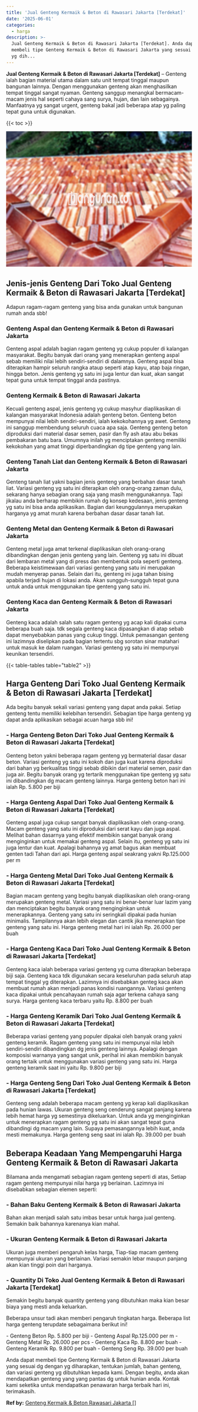 ```yaml
---
title: 'Jual Genteng Kermaik & Beton di Rawasari Jakarta [Terdekat]'
date: '2025-06-01'
categories:
  - harga
description: >-
  Jual Genteng Kermaik & Beton di Rawasari Jakarta [Terdekat]. Anda dapat
  membeli tipe Genteng Kermaik & Beton di Rawasari Jakarta yang sesuai dg dengan
  yg dih...
---
```


**Jual Genteng Kermaik & Beton di Rawasari Jakarta \[Terdekat\]** – Genteng ialah bagian material utama dalam satu unit tempat tinggal maupun bangunan lainnya. Dengan menggunakan genteng akan menghasilkan tempat tinggal sangat nyaman. Genteng sanggup menangkal bermacam-macam jenis hal seperti cahaya sang surya, hujan, dan lain sebagainya. Manfaatnya yg sangat urgent, genteng bakal jadi beberapa atap yg paling tepat guna untuk digunakan.

{{< toc >}}

![Jual Genteng Kermaik & Beton di Rawasari Jakarta [Terdekat]](/images/genteng-minimalis-murah29.png)

## Jenis-jenis Genteng Dari Toko Jual Genteng Kermaik & Beton di Rawasari Jakarta \[Terdekat\]

Adapun ragam-ragam genteng yang bisa anda gunakan untuk bangunan rumah anda sbb!

### Genteng Aspal dan Genteng Kermaik & Beton di Rawasari Jakarta

Genteng aspal adalah bagian ragam genteng yg cukup populer di kalangan masyarakat. Begitu banyak dari orang yang menerapkan genteng aspal sebab memiliki nilai lebih sendiri-sendiri di dalamnya. Genteng aspal bisa diterapkan hampir seluruh rangka ataup seperti atap kayu, atap baja ringan, hingga beton. Jenis genteng yg satu ini juga lentur dan kuat, akan sangat tepat guna untuk tempat tinggal anda pastinya.

### Genteng Kermaik & Beton di Rawasari Jakarta

Kecuali genteng aspal, jenis genteng yg cukup masyhur diaplikasikan di kalangan masyarakat Indonesia adalah genteng beton. Genteng beton mempunyai nilai lebih sendiri-sendiri, ialah kekokohannya yg awet. Genteng ini sanggup membendung seluruh cuaca apa saja. Genteng genteng beton diproduksi dari material dasar semen, pasir dan fly ash atau abu bekas pembakaran batu bara. Umumnya inilah yg menciptakan genteng memiliki kekokohan yang amat tinggi diperbandingkan dg tipe genteng yang lain.

### Genteng Tanah Liat dan Genteng Kermaik & Beton di Rawasari Jakarta

Genteng tanah liat yakni bagian jenis genteng yang berbahan dasar tanah liat. Variasi genteng yg satu ini diterapkan oleh orang-orang zaman dulu, sekarang hanya sebagian orang saja yang masih menggunakannya. Tapi jikalau anda berharap membikin rumah dg konsep kedesaan, jenis genteng yg satu ini bisa anda aplikasikan. Bagian dari keunggulannya merupakan harganya yg amat murah karena berbahan dasar dasar tanah liat.

### Genteng Metal dan Genteng Kermaik & Beton di Rawasari Jakarta

Genteng metal juga amat terkenal diaplikasikan oleh orang-orang dibandingkan dengan jenis genteng yang lain. Genteng yg satu ini dibuat dari lembaran metal yang di press dan membentuk pola seperti genteng. Beberapa keistimewaan dari variasi genteng yang satu ini merupakan mudah menyerap panas. Selain dari itu, genteng ini juga tahan bising apabila terjadi hujan di lokasi anda. Akan sungguh-sungguh tepat guna untuk anda untuk menggunakan tipe genteng yang satu ini.

### Genteng Kaca dan Genteng Kermaik & Beton di Rawasari Jakarta

Genteng kaca adalah salah satu ragam genteng yg acap kali dipakai cuma beberapa buah saja. tdk segala genteng kaca dipasangkan di atap sebab dapat menyebabkan panas yang cukup tinggi. Untuk pemasangan genteng ini lazimnya diselipkan pada bagian tertentu sbg sorotan sinar matahari untuk masuk ke dalam ruangan. Variasi genteng yg satu ini mempunyai keunikan tersendiri.

{{< table-tables table="table2" >}}

## Harga Genteng Dari Toko Jual Genteng Kermaik & Beton di Rawasari Jakarta \[Terdekat\]

Ada begitu banyak sekali variasi genteng yang dapat anda pakai. Setiap genteng tentu memiliki kelebihan tersendiri. Sebagian tipe harga genteng yg dapat anda aplikasikan sebagai acuan harga sbb ini!

### \- Harga Genteng Beton Dari Toko Jual Genteng Kermaik & Beton di Rawasari Jakarta \[Terdekat\]

Genteng beton yakni beberapa ragam genteng yg bermaterial dasar dasar beton. Variasi genteng yg satu ini kokoh dan juga kuat karena diproduksi dari bahan yg berkualitas tinggi sebab dibikin dari material semen, pasir dan juga air. Begitu banyak orang yg tertarik menggunakan tipe genteng yg satu ini dibandingkan dg macam genteng lainnya. Harga genteng beton hari ini ialah Rp. 5.800 per biji

### \- Harga Genteng Aspal Dari Toko Jual Genteng Kermaik & Beton di Rawasari Jakarta \[Terdekat\]

Genteng aspal juga cukup sangat banyak diaplikasikan oleh orang-orang. Macam genteng yang satu ini diproduksi dari serat kayu dan juga aspal. Melihat bahan dasarnya yang efektif membikin sangat banyak orang menginginkan untuk memakai genteng aspal. Selain itu, genteng yg satu ini juga lentur dan kuat. Apalagi bahannya yg amat bagus akan membuat genten tadi Tahan dari api. Harga genteng aspal seakrang yakni Rp.125.000 per m

### \- Harga Genteng Metal Dari Toko Jual Genteng Kermaik & Beton di Rawasari Jakarta \[Terdekat\]

Bagian macam genteng yang begitu banyak diaplikasikan oleh orang-orang merupakan genteng metal. Variasi yang satu ini benar-benar luar lazim yang dan menciptakan begitu banyak orang menginginkan untuk menerapkannya. Genteng yang satu ini seringkali dipakai pada hunian minimalis. Tampilannya akan lebih elegan dan cantik jika menerapkan tipe genteng yang satu ini. Harga genteng metal hari ini ialah Rp. 26.000 per buah

### \- Harga Genteng Kaca Dari Toko Jual Genteng Kermaik & Beton di Rawasari Jakarta \[Terdekat\]

Genteng kaca ialah beberapa variasi genteng yg cuma diterapkan beberapa biji saja. Genteng kaca tdk digunakan secara keseluruhan pada seluruh atap tempat tinggal yg diterapkan. Lazimnya ini disebabkan genteg kaca akan membuat rumah akan menjadi panas kondisi ruangannya. Variasi genteng kaca dipakai untuk pencahayaan rumah saja agar terkena cahaya sang surya. Harga genteng kaca terbaru yaitu Rp. 8.800 per buah

### \- Harga Genteng Keramik Dari Toko Jual Genteng Kermaik & Beton di Rawasari Jakarta \[Terdekat\]

Beberapa variasi genteng yang populer dipakai oleh banyak orang yakni genteng keramik. Ragam genteng yang satu ini mempunyai nilai lebih sendiri-sendiri dibandingkan dg jenis genteng lainnya. Apalagi dengan komposisi warnanya yang sangat unik, perihal ini akan membikin banyak orang tertaik untuk menggunakan variasi genteng yang satu ini. Harga genteng keramik saat ini yaitu Rp. 9.800 per biji

### \- Harga Genteng Seng Dari Toko Jual Genteng Kermaik & Beton di Rawasari Jakarta \[Terdekat\]

Genteng seng adalah beberapa macam genteng yg kerap kali diaplikasikan pada hunian lawas. Ukuran genteng seng cenderung sangat panjang karena lebih hemat harga yg semestinya dikeluarkan. Untuk anda yg menginginkan untuk menerapkan ragam genteng yg satu ini akan sangat tepat guna dibandingi dg macam yang lain. Supaya pemasangannya lebih kuat, anda mesti memakunya. Harga genteng seng saat ini ialah Rp. 39.000 per buah

## Beberapa Keadaan Yang Mempengaruhi Harga Genteng Kermaik & Beton di Rawasari Jakarta

Bilamana anda mengamati sebagian ragam genteng seperti di atas, Setiap ragam genteng mempunyai nilai harga yg berlainan. Lazimnya ini disebabkan sebagian elemen seperti:

### \- Bahan Baku Genteng Kermaik & Beton di Rawasari Jakarta

Bahan akan menjadi salah satu imbas besar untuk harga jual genteng. Semakin baik bahannya karenanya kian mahal.

### \- Ukuran Genteng Kermaik & Beton di Rawasari Jakarta

Ukuran juga memberi pengaruh kelas harga, Tiap-tiap macam genteng mempunyai ukuran yang berlainan. Variasi semakin lebar maupun panjang akan kian tinggi poin dari harganya.

### \- Quantity Di Toko Jual Genteng Kermaik & Beton di Rawasari Jakarta \[Terdekat\]

Semakin begitu banyak quantity genteng yang dibutuhkan maka kian besar biaya yang mesti anda keluarkan.

Beberapa unsur tadi akan memberi pengaruh tingkatan harga. Beberapa list harga genteng terupdate sebagaimana berikut ini!

\- Genteng Beton Rp. 5.800 per biji - Genteng Aspal Rp.125.000 per m - Genteng Metal Rp. 26.000 per pcs - Genteng Kaca Rp. 8.800 per buah - Genteng Keramik Rp. 9.800 per buah - Genteng Seng Rp. 39.000 per buah

Anda dapat membeli tipe Genteng Kermaik & Beton di Rawasari Jakarta yang sesuai dg dengan yg diharapkan, tentukan jumlah, bahan genteng, dan variasi genteng yg dibutuhkan kepada kami. Dengan begitu, anda akan mendapatkan genteng yang yang pantas dg untuk hunian anda. Kontak kami seketika untuk mendapatkan penawaran harga terbaik hari ini, terimakasih.

**Ref by:**  [Genteng Kermaik & Beton  Rawasari Jakarta []](https://id.wikipedia.org/wiki/Genteng)
